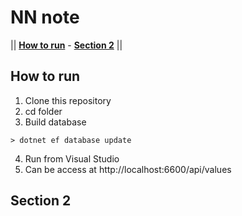 # NN note

|| [**How to run**](#how-to-run) - [**Section 2**](#section-2)  ||

## How to run

1. Clone this repository
2. cd folder
3. Build database
```console
> dotnet ef database update
```

4. Run from Visual Studio 
5. Can be access at http://localhost:6600/api/values
    
## Section 2
